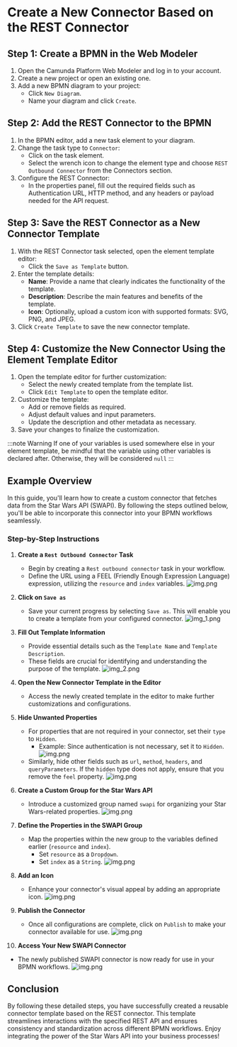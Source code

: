 
# Create a New Connector Based on the REST Connector

## Step 1: Create a BPMN in the Web Modeler

1. Open the Camunda Platform Web Modeler and log in to your account.
2. Create a new project or open an existing one.
3. Add a new BPMN diagram to your project:
    - Click `New Diagram`.
    - Name your diagram and click `Create`.

## Step 2: Add the REST Connector to the BPMN

1. In the BPMN editor, add a new task element to your diagram.
2. Change the task type to `Connector`:
    - Click on the task element.
    - Select the wrench icon to change the element type and choose `REST Outbound Connector` from the Connectors section.
3. Configure the REST Connector:
    - In the properties panel, fill out the required fields such as Authentication URL, HTTP method, and any headers or payload needed for the API request.

## Step 3: Save the REST Connector as a New Connector Template

1. With the REST Connector task selected, open the element template editor:
    - Click the `Save as Template` button.
2. Enter the template details:
    - **Name**: Provide a name that clearly indicates the functionality of the template.
    - **Description**: Describe the main features and benefits of the template.
    - **Icon**: Optionally, upload a custom icon with supported formats: SVG, PNG, and JPEG.
3. Click `Create Template` to save the new connector template.

## Step 4: Customize the New Connector Using the Element Template Editor

1. Open the template editor for further customization:
    - Select the newly created template from the template list.
    - Click `Edit Template` to open the template editor.
2. Customize the template:
    - Add or remove fields as required.
    - Adjust default values and input parameters.
    - Update the description and other metadata as necessary.
3. Save your changes to finalize the customization.

:::note Warning
If one of your variables is used somewhere else in your element template, be mindful that the variable using other variables is declared after.
Otherwise, they will be considered `null`
:::


## Example Overview

In this guide, you'll learn how to create a custom connector that fetches data from the Star Wars API (SWAPI). By following the steps outlined below, you'll be able to incorporate this connector into your BPMN workflows seamlessly.

### Step-by-Step Instructions

1. **Create a `Rest Outbound Connector` Task**
   - Begin by creating a `Rest outbound connector` task in your workflow.
   - Define the URL using a FEEL (Friendly Enough Expression Language) expression, utilizing the `resource` and `index` variables.
     ![img.png](img/custom-rest-connector.png)

2. **Click on `Save as`**
   - Save your current progress by selecting `Save as`. This will enable you to create a template from your configured connector.
     ![img_1.png](img/custom-save-as.png)

3. **Fill Out Template Information**
   - Provide essential details such as the `Template Name` and `Template Description`.
   - These fields are crucial for identifying and understanding the purpose of the template.
     ![img_2.png](img/custom-save-as-template.png)

4. **Open the New Connector Template in the Editor**
   - Access the newly created template in the editor to make further customizations and configurations.

5. **Hide Unwanted Properties**
   - For properties that are not required in your connector, set their `type` to `Hidden`.
      - Example: Since authentication is not necessary, set it to `Hidden`.
        ![img.png](img/custom-hide-authentication.png)
   - Similarly, hide other fields such as `url`, `method`, `headers`, and `queryParameters`. If the `hidden` type does not apply, ensure that you remove the `feel` property.
     ![img.png](img/custom-hide-properties.png)

6. **Create a Custom Group for the Star Wars API**
   - Introduce a customized group named `swapi` for organizing your Star Wars-related properties.
     ![img.png](img/custom-create-new-group.png)

7. **Define the Properties in the SWAPI Group**
   - Map the properties within the new group to the variables defined earlier (`resource` and `index`).
      - Set `resource` as a `Dropdown`.
      - Set `index` as a `String`.
        ![img.png](img/custom-add-new-properties.png)

8. **Add an Icon**
   - Enhance your connector's visual appeal by adding an appropriate icon.
     ![img.png](img/custom-add-icon.png)

9. **Publish the Connector**
   - Once all configurations are complete, click on `Publish` to make your connector available for use.
     ![img.png](img/custom-publish-connector.png)

10. **Access Your New SWAPI Connector**
- The newly published SWAPI connector is now ready for use in your BPMN workflows.
  ![img.png](img/custom-swapi-connector.png)

## Conclusion

By following these detailed steps, you have successfully created a reusable connector template based on the REST connector. This template streamlines interactions with the specified REST API and ensures consistency and standardization across different BPMN workflows. Enjoy integrating the power of the Star Wars API into your business processes!
